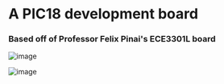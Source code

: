 # A PIC18 development board
### Based off of Professor Felix Pinai's ECE3301L board
![image](https://github.com/user-attachments/assets/6557b9af-ba11-4180-bc10-a3b2d46e9089)

![image](https://github.com/user-attachments/assets/03297ef6-9f17-4d3a-b0a3-b8860832b2d1)
